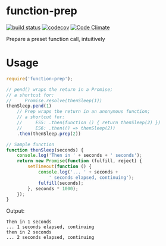 # function-prep

[![build status](https://api.travis-ci.org/ecman/function-prep.png)](https://travis-ci.org/ecman/function-prep) [![codecov](https://codecov.io/gh/ecman/function-prep/branch/master/graph/badge.svg)](https://codecov.io/gh/ecman/function-prep) [![Code Climate](https://codeclimate.com/github/ecman/function-prep/badges/gpa.svg)](https://codeclimate.com/github/ecman/function-prep)

Prepare a preset function call, intuitively

# Usage

```js
require('function-prep');

// pend() wraps the return in a Promise;
// a shortcut for:  
//     Promise.resolve(thenSleep(1))
thenSleep.pend(1)
    // Prep wraps the return in an anonymous function;
    // a shortcut for:
    //     ES5: .then(function () { return thenSleep(2) })
    //     ES6: .then(() => thenSleep(2))
    .then(thenSleep.prep(2))

// Sample function
function thenSleep(seconds) {
    console.log('Then in ' + seconds + ' seconds');
    return new Promise(function (fulfill, reject) {
        setTimeout(function () {
            console.log('... ' + seconds + 
                ' seconds elapsed, continuing');
            fulfill(seconds);
        }, seconds * 1000);
    });
}
```

Output:

```text
Then in 1 seconds
... 1 seconds elapsed, continuing
then in 2 seconds
... 2 seconds elapsed, continuing
```
